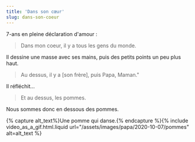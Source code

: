 ```yaml
---
title: 'Dans son cœur'
slug: dans-son-coeur
---
```


7-ans en pleine déclaration d'amour :

> Dans mon coeur, il y a tous les gens du monde.

Il dessine une masse avec ses mains, puis des petits points un peu plus haut.

> Au dessus, il y a \[son frère\], puis Papa, Maman."

Il réfléchit…

> Et au dessus, les pommes.

Nous sommes donc en dessous des pommes.

{% capture alt_text%}Une pomme qui danse.{% endcapture %}{% include video_as_a_gif.html.liquid
url="/assets/images/papa/2020-10-07/pommes"
alt=alt_text
%}
